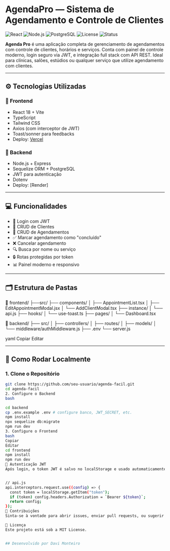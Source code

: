 #  AgendaPro — Sistema de Agendamento e Controle de Clientes

![React](https://img.shields.io/badge/React-18-blue?logo=react)
![Node.js](https://img.shields.io/badge/Node.js-18-green?logo=node.js)
![PostgreSQL](https://img.shields.io/badge/PostgreSQL-15-blue?logo=postgresql)
![License](https://img.shields.io/badge/license-MIT-lightgrey)
![Status](https://img.shields.io/badge/status-em%20desenvolvimento-yellow)

**Agenda Pro** é uma aplicação completa de gerenciamento de agendamentos com controle de clientes, horários e serviços. Conta com painel de controle moderno, login seguro via JWT, e integração full stack com API REST. Ideal para clínicas, salões, estúdios ou qualquer serviço que utilize agendamento com clientes.

---

## ⚙️ Tecnologias Utilizadas

### 🔹 Frontend
- React 18 + Vite
- TypeScript
- Tailwind CSS
- Axios (com interceptor de JWT)
- Toast/sonner para feedbacks
- Deploy: [Vercel](https://cliente-agendamento-facil.vercel.app)

### 🔸 Backend
- Node.js + Express
- Sequelize ORM + PostgreSQL
- JWT para autenticação
- Dotenv
- Deploy: [Render]

---

## 💻 Funcionalidades

- 🔐 Login com JWT
- 👥 CRUD de Clientes
- 📅 CRUD de Agendamentos
- ✅ Marcar agendamento como "concluído"
- ❌ Cancelar agendamento
- 🔍 Busca por nome ou serviço
- 🔒 Rotas protegidas por token
- 📊 Painel moderno e responsivo

---

## 🗂️ Estrutura de Pastas
📁 frontend/
├──src/
├── components/
│ ├── AppointmentList.tsx
│ ├── EditAppointmentModal.jsx
│ └── AddClientModal.tsx
├── instance/
│ └── api.js
├── hooks/
│ └── use-toast.ts
├── pages/
│ └── Dashboard.tsx



📁 backend/
├── src/
│ ├── controllers/
│ ├── routes/
│ ├── models/
│ └── middleware/authMiddleware.js
├── .env
└── server.js

yaml
Copiar
Editar

---

## 🧪 Como Rodar Localmente

### 1. Clone o Repositório

```bash
git clone https://github.com/seu-usuario/agenda-facil.git
cd agenda-facil
2. Configure o Backend
bash

cd backend
cp .env.example .env # configure banco, JWT_SECRET, etc.
npm install
npx sequelize db:migrate
npm run dev
3. Configure o Frontend
bash
Copiar
Editar
cd frontend
npm install
npm run dev
🔐 Autenticação JWT
Após login, o token JWT é salvo no localStorage e usado automaticamente via interceptor do Axios:


// api.js
api.interceptors.request.use((config) => {
  const token = localStorage.getItem("token");
  if (token) config.headers.Authorization = `Bearer ${token}`;
  return config;
});
🤝 Contribuições
Sinta-se à vontade para abrir issues, enviar pull requests, ou sugerir melhorias.

📄 Licença
Este projeto está sob a MIT License.


## Desenvolvido por Davi Monteiro
